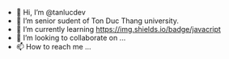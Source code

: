 - 👋 Hi, I’m @tanlucdev
- 👀 I’m senior sudent of Ton Duc Thang university.
- 🌱 I’m currently learning https://img.shields.io/badge/javacript
- 💞️ I’m looking to collaborate on ...
- 📫 How to reach me ...

<!---
tanlucdev/tanlucdev is a ✨ special ✨ repository because its `README.md` (this file) appears on your GitHub profile.
You can click the Preview link to take a look at your changes.
--->
